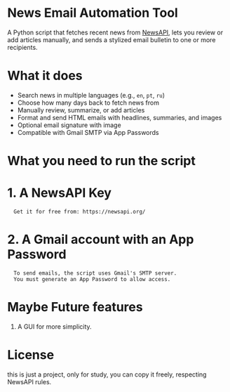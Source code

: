 # News Email Automation Tool

A Python script that fetches recent news from [NewsAPI](https://newsapi.org/), lets you review or add articles manually, and sends a stylized email bulletin to one or more recipients.

# What it does

- Search news in multiple languages (e.g., `en`, `pt`, `ru`)
- Choose how many days back to fetch news from
- Manually review, summarize, or add articles
- Format and send HTML emails with headlines, summaries, and images
- Optional email signature with image
- Compatible with Gmail SMTP via App Passwords

# What you need to run the script

   # 1. A NewsAPI Key
      Get it for free from: https://newsapi.org/

   # 2. A Gmail account with an App Password
      To send emails, the script uses Gmail's SMTP server.  
      You must generate an App Password to allow access.

# Maybe Future features
   1. A GUI for more simplicity.

# License
   this is just a project, only for study, you can copy it freely, respecting NewsAPI rules.